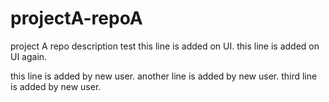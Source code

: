 # projectA-repoA
project A repo description test
this line is added on UI.
this line is added on UI again.

this line is added by new user.
another line is added by new user.
third line is added by new user.
